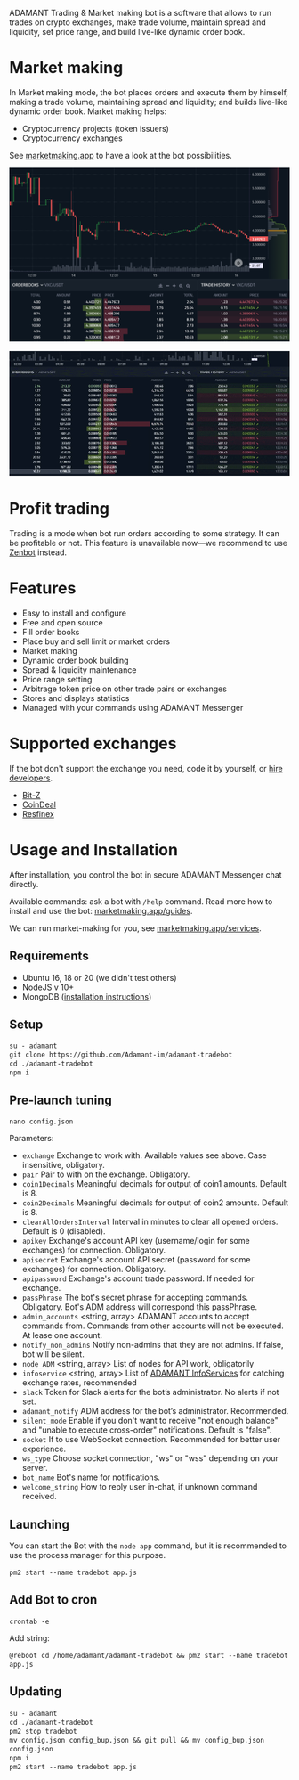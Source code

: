 ADAMANT Trading & Market making bot is a software that allows to run trades on crypto exchanges, make trade volume, maintain spread and liquidity, set price range, and build live-like dynamic order book.

# Market making

In Market making mode, the bot places orders and execute them by himself, making a trade volume, maintaining spread and liquidity; and builds live-like dynamic order book. Market making helps:

* Cryptocurrency projects (token issuers)
* Cryptocurrency exchanges

See [marketmaking.app](https://marketmaking.app) to have a look at the bot possibilities.

![Trading chart](./assets/Making-chart.png)

![Market Making & OrderBook Building](./assets/OrderBook-Builder.gif)

# Profit trading

Trading is a mode when bot run orders according to some strategy. It can be profitable or not. This feature is unavailable now—we recommend to use [Zenbot](https://github.com/DeviaVir/zenbot) instead.

# Features

* Easy to install and configure
* Free and open source
* Fill order books
* Place buy and sell limit or market orders
* Market making
* Dynamic order book building
* Spread & liquidity maintenance
* Price range setting
* Arbitrage token price on other trade pairs or exchanges
* Stores and displays statistics
* Managed with your commands using ADAMANT Messenger

# Supported exchanges

If the bot don't support the exchange you need, code it by yourself, or [hire developers](https://marketmaking.app/services/).

* [Bit-Z](https://u.bit-z.com/register?invite_code=2423317)
* [CoinDeal](https://coindeal.com/ref/9WZN)
* [Resfinex](https://trade.resfinex.com?ref=7ccb34d867&pair=ADM_USDT)

# Usage and Installation

After installation, you control the bot in secure ADAMANT Messenger chat directly.

Available commands: ask a bot with `/help` command. Read more how to install and use the bot: [marketmaking.app/guides](https://marketmaking.app/guides/).

We can run market-making for you, see [marketmaking.app/services](https://marketmaking.app/services/).

## Requirements

* Ubuntu 16, 18 or 20 (we didn't test others)
* NodeJS v 10+
* MongoDB ([installation instructions](https://docs.mongodb.com/manual/tutorial/install-mongodb-on-ubuntu/))

## Setup

```
su - adamant
git clone https://github.com/Adamant-im/adamant-tradebot
cd ./adamant-tradebot
npm i
```

## Pre-launch tuning

```
nano config.json
```

Parameters:

* `exchange` <string> Exchange to work with. Available values see above. Case insensitive, obligatory.
* `pair` <string> Pair to with on the exchange. Obligatory.
* `coin1Decimals` <number>  Meaningful decimals for output of coin1 amounts. Default is 8.
* `coin2Decimals` <number>  Meaningful decimals for output of coin2 amounts. Default is 8.
* `clearAllOrdersInterval` <number> Interval in minutes to clear all opened orders. Default is 0 (disabled).
* `apikey` <string> Exchange's account API key (username/login for some exchanges) for connection. Obligatory.
* `apisecret` <string> Exchange's account API secret (password for some exchanges) for connection. Obligatory.
* `apipassword` <string> Exchange's account trade password. If needed for exchange.
* `passPhrase` <string> The bot's secret phrase for accepting commands. Obligatory. Bot's ADM address will correspond this passPhrase.
* `admin_accounts` <string, array> ADAMANT accounts to accept commands from. Commands from other accounts will not be executed. At lease one account.
* `notify_non_admins` <boolean> Notify non-admins that they are not admins. If false, bot will be silent.
* `node_ADM` <string, array> List of nodes for API work, obligatorily
* `infoservice` <string, array> List of [ADAMANT InfoServices](https://github.com/Adamant-im/adamant-currencyinfo-services) for catching exchange rates, recommended
* `slack` <string> Token for Slack alerts for the bot’s administrator. No alerts if not set.
* `adamant_notify` <string> ADM address for the bot’s administrator. Recommended.
* `silent_mode` <boolean> Enable if you don't want to receive "not enough balance" and "unable to execute cross-order" notifications. Default is "false".
* `socket` <boolean> If to use WebSocket connection. Recommended for better user experience.
* `ws_type` <string> Choose socket connection, "ws" or "wss" depending on your server.
* `bot_name` <string> Bot's name for notifications.
* `welcome_string` <string> How to reply user in-chat, if unknown command received.

## Launching

You can start the Bot with the `node app` command, but it is recommended to use the process manager for this purpose.

```
pm2 start --name tradebot app.js
```

## Add Bot to cron

```
crontab -e
```

Add string:

```
@reboot cd /home/adamant/adamant-tradebot && pm2 start --name tradebot app.js
```

## Updating

```
su - adamant
cd ./adamant-tradebot
pm2 stop tradebot
mv config.json config_bup.json && git pull && mv config_bup.json config.json
npm i
pm2 start --name tradebot app.js
```
